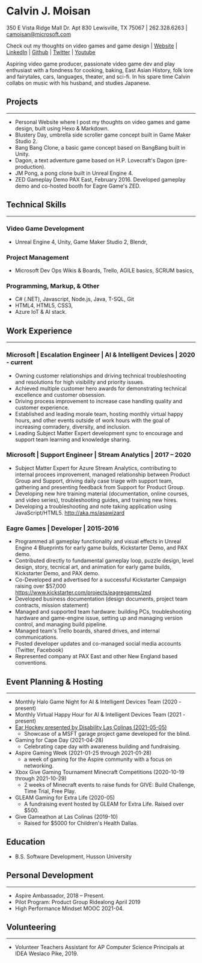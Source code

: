 # Calvin J. Moisan

350 E Vista Ridge Mall Dr. Apt 830 Lewisville, TX 75067 | 262.328.6263 | camoisan@microsoft.com

Check out my thoughts on video games and game design | [Website](https://www.calmoji.co) | [LinkedIn](https://www.linkedin.com/in/calmo/) | [Github](https://github.com/moicodes) | [Twitter](https://twitter.com/cal_moji) | [Youtube](https://www.youtube.com/channel/UC301_FusY_V67RR3wVDRrcQ)

Aspiring video game producer, passionate video game dev and play enthusiast with a fondness for cooking, baking, East Asian History, folk lore and fairytales, cars, languages, theater, and sci-fi. In his spare time Calvin collabs on music with his husband, and studies Japanese.

## Projects
---
- Personal Website where I post my thoughts on video games and game design, built using Hexo & Markdown.
- Blustery Day, umbrella side scroller game concept built in Game Maker Studio 2.
- Bang Bang Clone, a basic game concept based on BangBang built in Unity.
- Dagon, a text adventure game based on H.P. Lovecraft's Dagon (pre-production).
- JM Pong, a pong clone built in Unreal Engine 4.
- ZED Gameplay Demo PAX East, February 2016. Developed gameplay demo and co-hosted booth for Eagre Game's ZED.

## Technical Skills
---
### Video Game Development
- Unreal Engine 4, Unity, Game Maker Studio 2, Blendr,
### Project Management
- Microsoft Dev Ops Wikis & Boards, Trello, AGILE basics, SCRUM basics, 
### Programming, Markup, & Other
- C# (.NET), Javascript, Node.js, Java, T-SQL, Git
- HTML4, HTML5, CSS3,
- Azure IoT & AI stack.

## Work Experience
---
### Microsoft | Escalation Engineer | AI & Intelligent Devices | 2020 - current
- Owning customer relationships and driving technical troubleshooting and resolutions for high visibility and priority issues.
- Achieved multiple customer hero awards for demonstrating technical excellence and customer obsession.
- Driving process improvement to increase case handling quality and customer experience.
- Established and leading morale team, hosting monthly virtual happy hours, and other events outside of work hours with the goal of increasing comradery, diversity, and inclusion.
- Leading Subject Matter Expert development sync to encourage and support team learning and knowledge sharing.

### Microsoft | Support Engineer | Stream Analytics | 2017 – 2020
- Subject Matter Expert for Azure Stream Analytics, contributing to internal procees improvement, managed relationship between Product Group and Support, driving daily case triage with support team, gathering and presenting feedback from Support for Product Group.
- Developing new hire training material (documentation, online courses, and video series), troubleshooting guides, and training new hires.
- Developing a troubleshooting and note taking application using JavaScript/HTML5. http://aka.ms/asawizard

### Eagre Games | Developer | 2015-2016
- Programmed all gameplay functionality and visual effects in Unreal Engine 4 Blueprints for early game builds, Kickstarter Demo, and PAX demo.
- Contributed directly to fundamental gameplay loop, puzzle design, level design, story, tecnical art, and animation for early game builds, Kickstarter Demo, and PAX demo.
- Co-Developed and advertised for a successful Kickstarter Campaign raising over $57,000 https://www.kickstarter.com/projects/eagregames/zed
- Developed business documentation (design documents, project team contracts, mission statement)
- Managed and supported team hardware: building PCs, troubleshooting hardware and game-engine issue, setting up and managing version control, and managing build pipeline.
- Managed team's Trello boards, shared drives, and internal communications.
- Posted developer updates and co-managed social media accounts (Twitter, Facebook)
- Represented company at PAX East and other New England based conventions.

## Event Planning & Hosting
---
- Monthly Halo Game Night for AI & Intelligent Devices Team (2020 - present)
- Monthly Virtual Happy Hour for AI & Intelligent Devices Team (2021 - present)
- [Ear Hockey presented by Disability Las Colinas (2021-05-05)](https://nam06.safelinks.protection.outlook.com/?url=https%3A%2F%2Fmsit.microsoftstream.com%2Fvideo%2F63dd0840-98dc-a7ab-6ca7-f1eba6e59587&data=04%7C01%7CCalvin.Moisan%40microsoft.com%7C7eb5744db0404bfe910e08d919443f98%7C72f988bf86f141af91ab2d7cd011db47%7C1%7C0%7C637568603399640443%7CUnknown%7CTWFpbGZsb3d8eyJWIjoiMC4wLjAwMDAiLCJQIjoiV2luMzIiLCJBTiI6Ik1haWwiLCJXVCI6Mn0%3D%7C1000&sdata=Rx5BtZXzuV7x9BSb5V7dzbsojflLQH4UAEzg1EqIJu8%3D&reserved=0)
    - Showcase of a MSFT garage project game developed for the blind.
- Gaming for Cape Day (2021-04-28) 
    - Celebrating cape day with awareness building and fundraising.
- Aspire Gaming Week (2021-01-25 through 2021-01-28)
    - a week of gaming for the Aspire community with a focus on networking.
- Xbox Give Gaming Tournament Minecraft Competitions (2020-10-19 through 2021-10-29) 
    - 2 weeks of Minecraft events to raise funds for GIVE: Build Challenge, Time Trial, Free Play.
- GLEAM Gaming for Extra Life (2020-05)
    - A fundraising event hosted by GLEAM for Extra Life. Raised over $500.
- Give Gameathon at Las Colinas (2019-10)
    - Raised for $5000 for Children's Health Dallas.

## Education
- B.S. Software Development, Husson University

## Personal Development
---
- Aspire Ambassador, 2018 – Present.
- Pilot Program: Product Group Ridealong April 2019
- High Performance Mindset MOOC 2021-04.

## Volunteering
---
- Volunteer Teachers Assistant for AP Computer Science Principals at IDEA Weslaco Pike, 2019.
